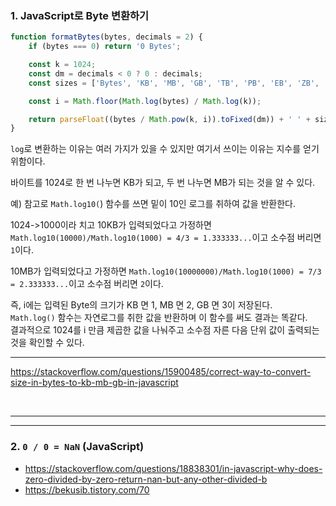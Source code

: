 ### 1. JavaScript로 Byte 변환하기

```typescript
function formatBytes(bytes, decimals = 2) {
    if (bytes === 0) return '0 Bytes';

    const k = 1024;
    const dm = decimals < 0 ? 0 : decimals;
    const sizes = ['Bytes', 'KB', 'MB', 'GB', 'TB', 'PB', 'EB', 'ZB', 'YB'];

    const i = Math.floor(Math.log(bytes) / Math.log(k));

    return parseFloat((bytes / Math.pow(k, i)).toFixed(dm)) + ' ' + sizes[i];
}
```

`log`로 변환하는 이유는 여러 가지가 있을 수 있지만 여기서 쓰이는 이유는
지수를 얻기 위함이다.

바이트를 1024로 한 번 나누면 KB가 되고,
두 번 나누면 MB가 되는 것을 알 수 있다.

예)
참고로 `Math.log10(`) 함수를 쓰면 밑이 10인 로그를 취하여 값을 반환한다.

1024->1000이라 치고
10KB가 입력되었다고 가정하면
`Math.log10(10000)/Math.log10(1000) = 4/3 = 1.333333...`이고 소수점 버리면 `1`이다.

10MB가 입력되었다고 가정하면
`Math.log10(10000000)/Math.log10(1000) = 7/3 = 2.333333...`이고 소수점 버리면 `2`이다.

즉,
i에는 입력된 Byte의 크기가 KB 면 1, MB 면 2, GB 면 3이 저장된다.   
`Math.log()` 함수는 자연로그를 취한 값을 반환하며 이 함수를 써도 결과는 똑같다.   
결과적으로 1024를 i 만큼 제곱한 값을 나눠주고 소수점 자른 다음 단위 값이 출력되는 것을 확인할 수 있다.



***

https://stackoverflow.com/questions/15900485/correct-way-to-convert-size-in-bytes-to-kb-mb-gb-in-javascript

<br/>


***
***

### 2. `0 / 0 = NaN` (JavaScript)

- https://stackoverflow.com/questions/18838301/in-javascript-why-does-zero-divided-by-zero-return-nan-but-any-other-divided-b
- https://bekusib.tistory.com/70


